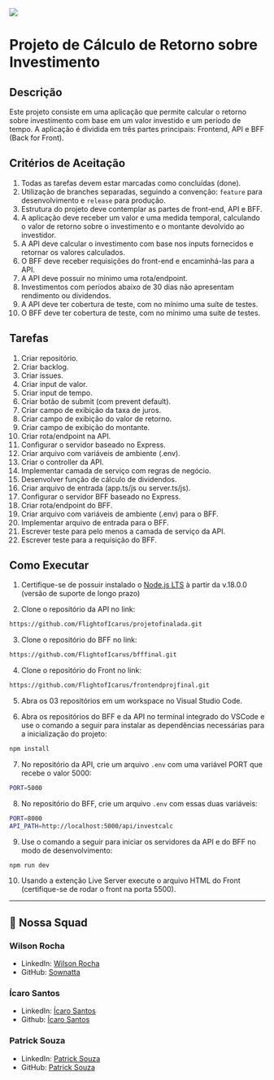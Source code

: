 ![](https://ada-site-frontend.s3.sa-east-1.amazonaws.com/home/header-logo.svg)

# Projeto de Cálculo de Retorno sobre Investimento

Descrição
---

Este projeto consiste em uma aplicação que permite calcular o retorno sobre investimento com base em um valor investido e um período de tempo. A aplicação é dividida em três partes principais: Frontend, API e BFF (Back for Front).

## Critérios de Aceitação

1. Todas as tarefas devem estar marcadas como concluídas (done).
2. Utilização de branches separadas, seguindo a convenção: `feature` para desenvolvimento e `release` para produção.
3. Estrutura do projeto deve contemplar as partes de front-end, API e BFF.
4. A aplicação deve receber um valor e uma medida temporal, calculando o valor de retorno sobre o investimento e o montante devolvido ao investidor.
5. A API deve calcular o investimento com base nos inputs fornecidos e retornar os valores calculados.
6. O BFF deve receber requisições do front-end e encaminhá-las para a API.
7. A API deve possuir no mínimo uma rota/endpoint.
8. Investimentos com períodos abaixo de 30 dias não apresentam rendimento ou dividendos.
9. A API deve ter cobertura de teste, com no mínimo uma suíte de testes.
10. O BFF deve ter cobertura de teste, com no mínimo uma suíte de testes.

## Tarefas

1. Criar repositório.
2. Criar backlog.
3. Criar issues.
4. Criar input de valor.
5. Criar input de tempo.
6. Criar botão de submit (com prevent default).
7. Criar campo de exibição da taxa de juros.
8. Criar campo de exibição do valor de retorno.
9. Criar campo de exibição do montante.
10. Criar rota/endpoint na API.
11. Configurar o servidor baseado no Express.
12. Criar arquivo com variáveis de ambiente (.env).
13. Criar o controller da API.
14. Implementar camada de serviço com regras de negócio.
15. Desenvolver função de cálculo de dividendos.
16. Criar arquivo de entrada (app.ts/js ou server.ts/js).
17. Configurar o servidor BFF baseado no Express.
18. Criar rota/endpoint do BFF.
19. Criar arquivo com variáveis de ambiente (.env) para o BFF.
20. Implementar arquivo de entrada para o BFF.
21. Escrever teste para pelo menos a camada de serviço da API.
22. Escrever teste para a requisição do BFF.

## Como Executar

1. Certifique-se de possuir instalado o [Node.js LTS](https://nodejs.org/en/download) à partir da v.18.0.0 (versão de suporte de longo prazo)


2. Clone o repositório da API no link:

```sh
https://github.com/FlightofIcarus/projetofinalada.git
```

3. Clone o repositório do BFF no link:

```sh
https://github.com/FlightofIcarus/bfffinal.git
```

4. Clone o repositório do Front no link:

```sh
https://github.com/FlightofIcarus/frontendprojfinal.git
```

5. Abra os 03 repositórios em um workspace no Visual Studio Code.


6. Abra os repositórios do  BFF e da API no terminal integrado do VSCode e use o comando a seguir para instalar as dependências necessárias para a inicialização do projeto:

```sh
npm install
```

7. No repositório da API, crie um arquivo `.env` com uma variável PORT que recebe o valor 5000:
```sh
PORT=5000
```

8. No repositório do BFF, crie um arquivo `.env` com essas duas variáveis:
```sh
PORT=8000
API_PATH=http://localhost:5000/api/investcalc
```

9. Use o comando a seguir para iniciar os servidores da API e do BFF no modo de desenvolvimento:

```sh
npm run dev
```

10. Usando a extenção Live Server execute o arquivo HTML do Front (certifique-se de rodar o front na porta 5500).
---

## 🤖 Nossa Squad

### Wilson Rocha
- LinkedIn: [Wilson Rocha](https://www.linkedin.com/in/wilsonn-rocha/)
- GitHub: [Sownatta](https://github.com/Sownatta)

### Ícaro Santos
- LinkedIn: [Ícaro Santos](https://www.linkedin.com/in/santos-icaro/)
- Github: [Ícaro Santos](https://github.com/FlightofIcarus)

### Patrick Souza
- LinkedIn: [Patrick Souza](https://www.linkedin.com/in/patrickpsouza/)
- GitHub: [Patrick Souza](https://github.com/PatrickPSouza)
